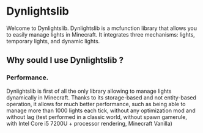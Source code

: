 # Dynlightslib
Welcome to Dynlightslib.
Dynlightslib is a mcfunction library that allows you to easily manage lights in Minecraft. It integrates three mechanisms: lights, temporary lights, and dynamic lights.

## Why sould I use Dynlightslib ?
### Performance.
Dynlightslib is first of all the only library allowing to manage lights dynamically in Minecraft. Thanks to its storage-based and not entity-based operation, it allows for much better performance, such as being able to manage more than 1000 lights each tick, without any optimization mod and without lag (test performed in a classic world, without spawn gamerule, with Intel Core i5 7200U + processor rendering, Minecraft Vanilla)
